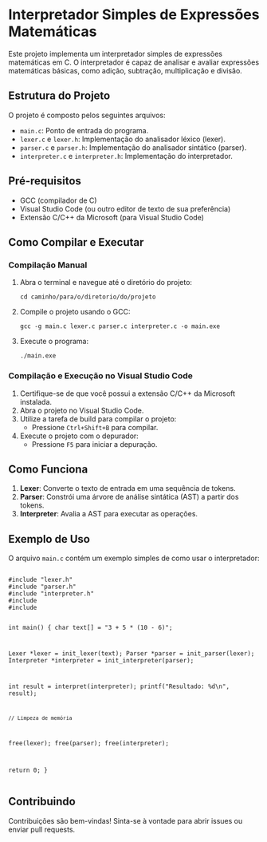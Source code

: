 <!DOCTYPE html>
<html lang="en">
<head>
    <meta charset="UTF-8">
    <meta name="viewport" content="width=device-width, initial-scale=1.0">
</head>
<body>
    <h1>Interpretador Simples de Expressões Matemáticas</h1>
    <p>Este projeto implementa um interpretador simples de expressões matemáticas em C. O interpretador é capaz de analisar e avaliar expressões matemáticas básicas, como adição, subtração, multiplicação e divisão.</p>

  <h2>Estrutura do Projeto</h2>
    <p>O projeto é composto pelos seguintes arquivos:</p>
    <ul>
        <li><code>main.c</code>: Ponto de entrada do programa.</li>
        <li><code>lexer.c</code> e <code>lexer.h</code>: Implementação do analisador léxico (lexer).</li>
        <li><code>parser.c</code> e <code>parser.h</code>: Implementação do analisador sintático (parser).</li>
        <li><code>interpreter.c</code> e <code>interpreter.h</code>: Implementação do interpretador.</li>
    </ul>

  <h2>Pré-requisitos</h2>
    <ul>
        <li>GCC (compilador de C)</li>
        <li>Visual Studio Code (ou outro editor de texto de sua preferência)</li>
        <li>Extensão C/C++ da Microsoft (para Visual Studio Code)</li>
    </ul>

  <h2>Como Compilar e Executar</h2>

  <h3>Compilação Manual</h3>
    <ol>
        <li>Abra o terminal e navegue até o diretório do projeto:
            <pre><code>cd caminho/para/o/diretorio/do/projeto</code></pre>
        </li>
        <li>Compile o projeto usando o GCC:
            <pre><code>gcc -g main.c lexer.c parser.c interpreter.c -o main.exe</code></pre>
        </li>
        <li>Execute o programa:
            <pre><code>./main.exe</code></pre>
        </li>
    </ol>

  <h3>Compilação e Execução no Visual Studio Code</h3>
    <ol>
        <li>Certifique-se de que você possui a extensão C/C++ da Microsoft instalada.</li>
        <li>Abra o projeto no Visual Studio Code.</li>
        <li>Utilize a tarefa de build para compilar o projeto:
            <ul>
                <li>Pressione <code>Ctrl+Shift+B</code> para compilar.</li>
            </ul>
        </li>
        <li>Execute o projeto com o depurador:
            <ul>
                <li>Pressione <code>F5</code> para iniciar a depuração.</li>
            </ul>
        </li>
    </ol>

  <h2>Como Funciona</h2>
    <ol>
        <li><strong>Lexer</strong>: Converte o texto de entrada em uma sequência de tokens.</li>
        <li><strong>Parser</strong>: Constrói uma árvore de análise sintática (AST) a partir dos tokens.</li>
        <li><strong>Interpreter</strong>: Avalia a AST para executar as operações.</li>
    </ol>

  <h2>Exemplo de Uso</h2>
    <p>O arquivo <code>main.c</code> contém um exemplo simples de como usar o interpretador:</p>
    <pre><code>
#include "lexer.h"
#include "parser.h"
#include "interpreter.h"
#include <stdio.h>
#include <stdlib.h>

int main() {
    char text[] = "3 + 5 * (10 - 6)";

  Lexer *lexer = init_lexer(text);
    Parser *parser = init_parser(lexer);
    Interpreter *interpreter = init_interpreter(parser);

  int result = interpret(interpreter);
  printf("Resultado: %d\n", result);

    // Limpeza de memória
  free(lexer);
  free(parser);
  free(interpreter);

  return 0;
}
    </code></pre>

  <h2>Contribuindo</h2>
  <p>Contribuições são bem-vindas! Sinta-se à vontade para abrir issues ou enviar pull requests.</p>

</body>
</html>
